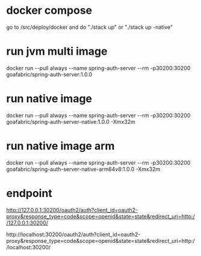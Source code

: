 # docker compose
go to /src/deploy/docker and do "./stack up" or "./stack up -native"

# run jvm multi image
docker run --pull always --name spring-auth-server --rm -p30200:30200 goafabric/spring-auth-server:1.0.0

# run native image
docker run --pull always --name spring-auth-server --rm -p30200:30200 goafabric/spring-auth-server-native:1.0.0 -Xmx32m

# run native image arm
docker run --pull always --name spring-auth-server --rm -p30200:30200 goafabric/spring-auth-server-native-arm64v8:1.0.0 -Xmx32m

# endpoint
http://127.0.0.1:30200/oauth2/auth?client_id=oauth2-proxy&response_type=code&scope=openid&state=state&redirect_uri=http://127.0.0.1:30200/

http://localhost:30200/oauth2/auth?client_id=oauth2-proxy&response_type=code&scope=openid&state=state&redirect_uri=http://localhost:30200/

